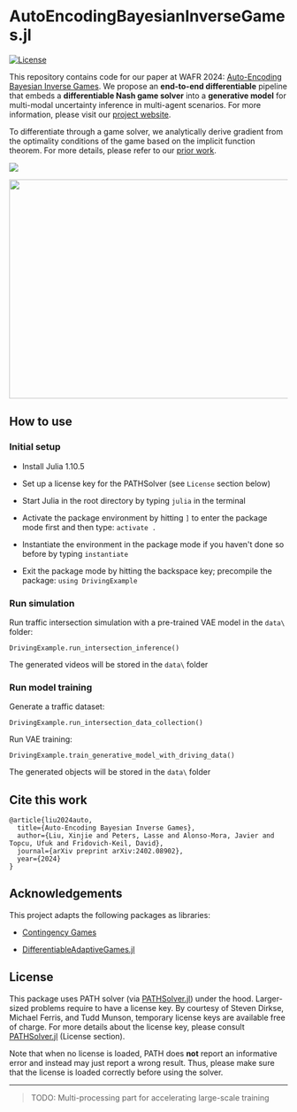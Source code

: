 # AutoEncodingBayesianInverseGames.jl

[![License](https://img.shields.io/badge/license-MIT-blue)](https://opensource.org/licenses/MIT)

This repository contains code for our paper at WAFR 2024: [Auto-Encoding Bayesian Inverse Games](https://arxiv.org/pdf/2402.08902). We propose an **end-to-end differentiable** pipeline that embeds a **differentiable Nash game solver** into a **generative model** for multi-modal uncertainty inference in multi-agent scenarios. For more information, please visit our [project website](https://xinjie-liu.github.io/projects/bayesian-inverse-games/).

To differentiate through a game solver, we analytically derive gradient from the optimality conditions of the game based on the implicit function theorem. For more details, please refer to our [prior work](https://xinjie-liu.github.io/projects/game/). 

<a href ="https://arxiv.org/abs/2402.08902"><img src="https://xinjie-liu.github.io/assets/img/liu2024wafr_teaser.png"></a>


<a href ="https://xinjie-liu.github.io/assets/pdf/liu2024auto.pdf"><img src="https://xinjie-liu.github.io/assets/img/liu2024auto.png" width = "560" height = "396"></a>

## How to use

### Initial setup

* Install Julia 1.10.5

* Set up a license key for the PATHSolver (see `License` section below)

* Start Julia in the root directory by typing `julia` in the terminal

* Activate the package environment by hitting `]` to enter the package mode first and then type: `activate .`

* Instantiate the environment in the package mode if you haven't done so before by typing `instantiate`

* Exit the package mode by hitting the backspace key; precompile the package: `using DrivingExample`

### Run simulation

Run traffic intersection simulation with a pre-trained VAE model in the `data\` folder:

```
DrivingExample.run_intersection_inference()
```

The generated videos will be stored in the `data\` folder 

### Run model training

Generate a traffic dataset:

```
DrivingExample.run_intersection_data_collection()
```

Run VAE training:

```
DrivingExample.train_generative_model_with_driving_data()
```

The generated objects will be stored in the `data\` folder

## Cite this work

```
@article{liu2024auto,
  title={Auto-Encoding Bayesian Inverse Games},
  author={Liu, Xinjie and Peters, Lasse and Alonso-Mora, Javier and Topcu, Ufuk and Fridovich-Keil, David},
  journal={arXiv preprint arXiv:2402.08902},
  year={2024}
}
```

## Acknowledgements

This project adapts the following packages as libraries:

* [Contingency Games](https://github.com/lassepe/peters2024ral-code)

* [DifferentiableAdaptiveGames.jl](https://github.com/xinjie-liu/DifferentiableAdaptiveGames.jl)

## License

This package uses PATH solver (via [PATHSolver.jl](https://github.com/chkwon/PATHSolver.jl)) under the hood. Larger-sized problems require to have a license key. By courtesy of Steven Dirkse, Michael Ferris, and Tudd Munson, temporary license keys are available free of charge. For more details about the license key, please consult [PATHSolver.jl](https://github.com/chkwon/PATHSolver.jl) (License section). 

Note that when no license is loaded, PATH does **not** report an informative error and instead may just report a wrong result. Thus, please make sure that the license is loaded correctly before using the solver.

---

> TODO:
> Multi-processing part for accelerating large-scale training

